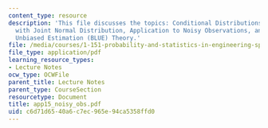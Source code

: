 ```yaml
---
content_type: resource
description: 'This file discusses the topics: Conditional Distributions of Variables
  with Joint Normal Distribution, Application to Noisy Observations, and Best Linear
  Unbiased Estimation (BLUE) Theory.'
file: /media/courses/1-151-probability-and-statistics-in-engineering-spring-2005/c6d71d6540a6c7ec965e94ca5358ffd0_app15_noisy_obs.pdf
file_type: application/pdf
learning_resource_types:
- Lecture Notes
ocw_type: OCWFile
parent_title: Lecture Notes
parent_type: CourseSection
resourcetype: Document
title: app15_noisy_obs.pdf
uid: c6d71d65-40a6-c7ec-965e-94ca5358ffd0
---
```

